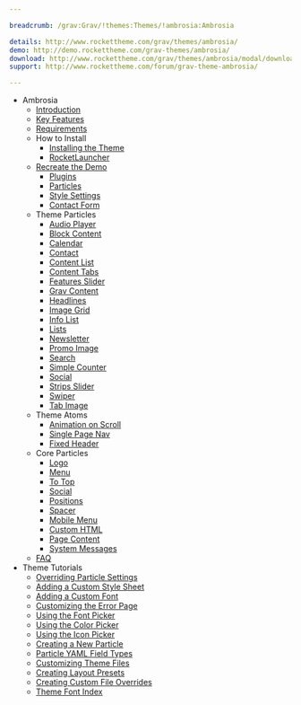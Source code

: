 ```yaml
---

breadcrumb: /grav:Grav/!themes:Themes/!ambrosia:Ambrosia

details: http://www.rockettheme.com/grav/themes/ambrosia/
demo: http://demo.rockettheme.com/grav-themes/ambrosia/
download: http://www.rockettheme.com/grav/themes/ambrosia/modal/downloads
support: http://www.rockettheme.com/forum/grav-theme-ambrosia/

---
```


* Ambrosia
    * [Introduction]()
    * [Key Features](INDEX.md#key-features)
    * [Requirements](INDEX.md#requirements)
    * How to Install
        * [Installing the Theme](http://docs.gantry.org/gantry5/basics/installation#installing-a-gantry-theme)
        * [RocketLauncher](../../start/rocketlauncher.md)
    * [Recreate the Demo](demo.md)
        * [Plugins](demo.md#recommended-plugins)
        * [Particles](demo.md#particles)
        * [Style Settings](demo_settings.md)
        * [Contact Form](../../start/contact.md)
    - Theme Particles
        - [Audio Player](particle_audio.md)
        - [Block Content](particle_block.md)
        - [Calendar](particle_calendar.md)
        - [Contact](particle_contact.md)
        + [Content List](particle_contentlist.md)
        + [Content Tabs](particle_tabs.md)
        + [Features Slider](particle_featureslider.md)
        + [Grav Content](particle_grav.md)
        + [Headlines](particle_headlines.md)
        + [Image Grid](particle_image.md)
        + [Info List](particle_info.md)
        + [Lists](particle_list.md)
        + [Newsletter](particle_newsletter.md)
        + [Promo Image](particle_promoimage.md)
        + [Search](particle_search.md)
        + [Simple Counter](particle_simplecounter.md)
        + [Social](particle_social.md)
        + [Strips Slider](particle_stripeslider.md)
        + [Swiper](particle_swiper.md)
        + [Tab Image](particle_tabimage.md)
    - Theme Atoms
        * [Animation on Scroll](atom_aos.md)
        * [Single Page Nav](atom_singlepagenav.md)
        * [Fixed Header](atom_fixedheader.md)
    - Core Particles 
        + [Logo](http://docs.gantry.org/gantry5/particles/logo)
        + [Menu](http://docs.gantry.org/gantry5/particles/menu-control)
        + [To Top](http://docs.gantry.org/gantry5/particles/to-top)
        + [Social](http://docs.gantry.org/gantry5/particles/social)
        + [Positions](http://docs.gantry.org/gantry5/particles/position)
        + [Spacer](http://docs.gantry.org/gantry5/particles/spacer)
        + [Mobile Menu](http://docs.gantry.org/gantry5/particles/mobile-menu)
        + [Custom HTML](http://docs.gantry.org/gantry5/particles/custom-html)
        + [Page Content](http://docs.gantry.org/gantry5/particles/page-content)
        + [System Messages](http://docs.gantry.org/gantry5/particles/system-messages)
    * [FAQ](faq.md)
* Theme Tutorials
    - [Overriding Particle Settings](http://docs.gantry.org/gantry5/tutorials/overriding-particle-settings)
    - [Adding a Custom Style Sheet](http://docs.gantry.org/gantry5/tutorials/adding-a-custom-style-sheet)
    - [Adding a Custom Font](http://docs.gantry.org/gantry5/tutorials/fonts)
    - [Customizing the Error Page](http://docs.gantry.org/gantry5/tutorials/customize-the-error-page)
    - [Using the Font Picker](http://docs.gantry.org/gantry5/tutorials/using-the-font-picker)
    - [Using the Color Picker](http://docs.gantry.org/gantry5/tutorials/using-the-color-picker)
    - [Using the Icon Picker](http://docs.gantry.org/gantry5/tutorials/using-the-icon-picker)
    - [Creating a New Particle](http://docs.gantry.org/gantry5/advanced/creating-a-new-particle)
    - [Particle YAML Field Types](http://docs.gantry.org/gantry5/advanced/particle-yaml-field-types)
    - [Customizing Theme Files](http://docs.gantry.org/gantry5/advanced/customizing-theme-files)
    - [Creating Layout Presets](http://docs.gantry.org/gantry5/advanced/creating-layout-presets)
    - [Creating Custom File Overrides](http://docs.gantry.org/gantry5/advanced/file-overrides)
    - [Theme Font Index](../../../technical_tips/general/font_index.md)
